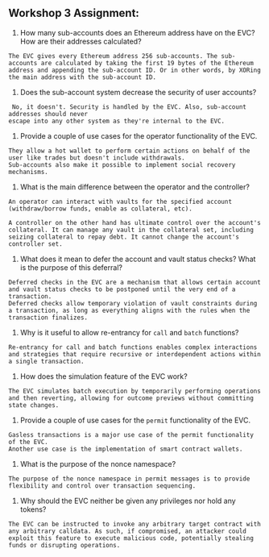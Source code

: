 ## Workshop 3 Assignment:

1. How many sub-accounts does an Ethereum address have on the EVC? How are their addresses calculated?
```
The EVC gives every Ethereum address 256 sub-accounts. The sub-accounts are calculated by taking the first 19 bytes of the Ethereum address and appending the sub-account ID. Or in other words, by XORing the main address with the sub-account ID.
```

1. Does the sub-account system decrease the security of user accounts?
```
 No, it doesn't. Security is handled by the EVC. Also, sub-account addresses should never
escape into any other system as they're internal to the EVC.
```
1. Provide a couple of use cases for the operator functionality of the EVC.
```
They allow a hot wallet to perform certain actions on behalf of the user like trades but doesn't include withdrawals. 
Sub-accounts also make it possible to implement social recovery mechanisms.
```
1. What is the main difference between the operator and the controller?
```
An operator can interact with vaults for the specified account (withdraw/borrow funds, enable as collateral, etc).

A controller on the other hand has ultimate control over the account's collateral. It can manage any vault in the collateral set, including seizing collateral to repay debt. It cannot change the account's controller set. 
```
1. What does it mean to defer the account and vault status checks? What is the purpose of this deferral?
```
Deferred checks in the EVC are a mechanism that allows certain account and vault status checks to be postponed until the very end of a transaction. 
Deferred checks allow temporary violation of vault constraints during a transaction, as long as everything aligns with the rules when the transaction finalizes.
```
1. Why is it useful to allow re-entrancy for `call` and `batch` functions?
```
Re-entrancy for call and batch functions enables complex interactions and strategies that require recursive or interdependent actions within a single transaction.
```
1. How does the simulation feature of the EVC work?
```
The EVC simulates batch execution by temporarily performing operations and then reverting, allowing for outcome previews without committing state changes.
```
1. Provide a couple of use cases for the `permit` functionality of the EVC.
```
Gasless transactions is a major use case of the permit functionality of the EVC. 
Another use case is the implementation of smart contract wallets.
```
1. What is the purpose of the nonce namespace?
```
The purpose of the nonce namespace in permit messages is to provide flexibility and control over transaction sequencing.
```
1. Why should the EVC neither be given any privileges nor hold any tokens?
```
The EVC can be instructed to invoke any arbitrary target contract with any arbitrary calldata. As such, if compromised, an attacker could exploit this feature to execute malicious code, potentially stealing funds or disrupting operations.
```